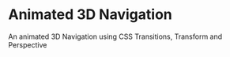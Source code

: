 # Animated 3D Navigation
An animated 3D Navigation using CSS Transitions, Transform and Perspective

